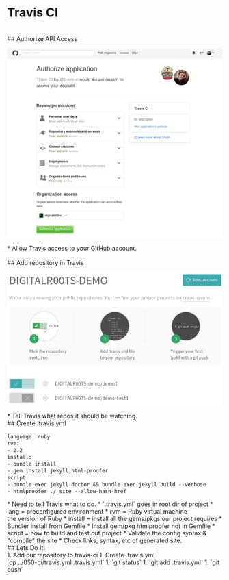 # Travis CI

<section>
<br />
## Authorize API Access <!-- .element: style="margin-bottom:-.75em" -->

![travis-01-auth.png](img/travis-01-auth.png) <!-- .element: style="height:11em; margin-bottom:0em" -->

<aside class="notes">
* Allow Travis access to your GitHub account.

</aside>
</section>
<!-- -->

<section>
<br/>
## Add repository in Travis <!-- .element: style="margin-bottom:-.75em" -->

![travis-01-auth.png](img/travis-02-add-repo.png)

<aside class="notes">
* Tell Travis what repos it should be watching.

</aside>
</section>
<!-- -->

<section>
## Create .travis.yml

```
language: ruby
rvm:
- 2.2
install:
- bundle install
- gem install jekyll html-proofer
script:
- bundle exec jekyll doctor && bundle exec jekyll build --verbose
- htmlproofer ./_site --allow-hash-href
```

<aside class="notes">
* Need to tell Travis what to do.
  * `.travis.yml` goes in root dir of project
* lang = preconfigured environment
* rvm = Ruby virtual machine<br />the version of Ruby
* install = install all the gems/pkgs our project requires
  * Bundler install from Gemfile
  * Install gem/pkg htmlproofer not in Gemfile
* script = how to build and test out project
  * Validate the config syntax & "compile" the site
  * Check links, syntax, etc of generated site.

</aside>
</section>
<!-- -->

<section>
## Lets Do It!

<aside class="notes">
1. Add our repository to travis-ci
1. Create .travis.yml<br/>`cp ../050-ci/travis.yml .travis.yml`
1. `git status`
1. `git add .travis.yml`
1. `git push`

</aside>
</section>
<!-- -->

